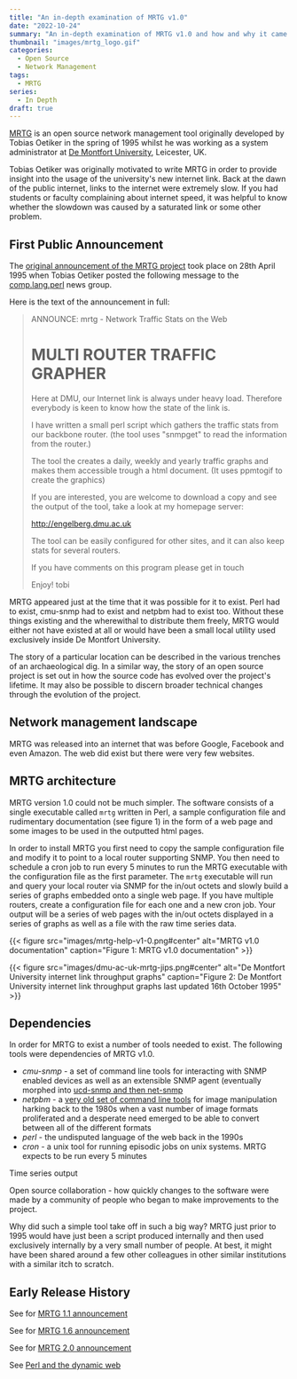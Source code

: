```yaml
---
title: "An in-depth examination of MRTG v1.0"
date: "2022-10-24"
summary: "An in-depth examination of MRTG v1.0 and how and why it came into being and how it took advantage of the emerging public internet to conquer the world."
thumbnail: "images/mrtg_logo.gif"
categories:
  - Open Source
  - Network Management
tags:
  - MRTG
series:
  - In Depth
draft: true
---
```


[MRTG](https://oss.oetiker.ch/mrtg/) is an open source network management tool originally developed by Tobias Oetiker in the spring of 1995 whilst he was working as a system administrator at [De Montfort University](https://www.dmu.ac.uk/), Leicester, UK.

Tobias Oetiker was originally motivated to write MRTG in order to provide insight into the usage of the university's new internet link. Back at the dawn of the public internet, links to the internet were extremely slow. If you had students or faculty complaining about internet speed, it was helpful to know whether the slowdown was caused by a saturated link or some other problem.

## First Public Announcement

The [original announcement of the MRTG project](https://groups.google.com/g/comp.lang.perl/c/FaAWCOBdgKo/m/g7IAn-LRGicJ) took place on 28th April 1995 when Tobias Oetiker posted the following message to the [comp.lang.perl](https://groups.google.com/g/comp.lang.perl) news group.

Here is the text of the announcement in full:

>ANNOUNCE: mrtg - Network Traffic Stats on the Web
>
>MULTI ROUTER TRAFFIC GRAPHER
>============================
>Here at DMU, our Internet link is always under heavy load. Therefore
everybody is keen to know how the state of the link is.
>
>I have written a small perl script which gathers the traffic stats from our
backbone router. (the tool uses "snmpget" to read the information from the
router.)
>
>The tool the creates a daily, weekly and yearly traffic graphs and makes
them accessible trough a html document. (It uses ppmtogif to create the
graphics)
>
>If you are interested, you are welcome to download a
copy and see the output of the tool, take a look at my homepage server:
>
>http://engelberg.dmu.ac.uk
>
>The tool can be easily configured for other sites, and it can also keep stats
for several routers.
>
>If you have comments on this program please get in touch
>
>Enjoy!
>tobi

MRTG appeared just at the time that it was possible for it to exist. Perl had to exist, cmu-snmp had to exist and netpbm had to exist too. Without these things existing and the wherewithal to distribute them freely, MRTG would either not have existed at all or would have been a small local utility used exclusively inside De Montfort University.

The story of a particular location can be described in the various trenches of an archaeological dig. In a similar way, the story of an open source project is set out in how the source code has evolved over the project's lifetime. It may also be possible to discern broader technical changes through the evolution of the project.

## Network management landscape

MRTG was released into an internet that was before Google, Facebook and even Amazon. The web did exist but there were very few websites.

## MRTG architecture

MRTG version 1.0 could not be much simpler. The software consists of a single executable called `mrtg` written in Perl, a sample configuration file and rudimentary documentation (see figure 1) in the form of a web page and some images to be used in the outputted html pages.

In order to install MRTG you first need to copy the sample configuration file and modify it to point to a local router supporting SNMP. You then need to schedule a cron job to run every 5 minutes to run the MRTG executable with the configuration file as the first parameter. The `mrtg` executable will run and query your local router via SNMP for the in/out octets and slowly build a series of graphs embedded onto a single web page. If you have multiple routers, create a configuration file for each one and a new cron job. Your output will be a series of web pages with the in/out octets displayed in a series of graphs as well as a file with the raw time series data.

{{< figure src="images/mrtg-help-v1-0.png#center"
           alt="MRTG v1.0 documentation"
           caption="Figure 1: MRTG v1.0 documentation" >}}

{{< figure src="images/dmu-ac-uk-mrtg-jips.png#center"
           alt="De Montfort University internet link throughput graphs"
           caption="Figure 2: De Montfort University internet link throughput graphs last updated 16th October 1995" >}}

## Dependencies

In order for MRTG to exist a number of tools needed to exist. The following tools were dependencies of MRTG v1.0.

- *cmu-snmp* - a set of command line tools for interacting with SNMP enabled devices as well as an extensible SNMP agent (eventually morphed into [ucd-snmp and then net-snmp](http://www.net-snmp.org/about/history.html)
- *netpbm* - a [very old set of command line tools](http://netpbm.sourceforge.net/) for image manipulation harking back to the 1980s when a vast number of image formats proliferated and a desperate need emerged to be able to convert between all of the different formats
- *perl* - the undisputed language of the web back in the 1990s
- *cron* - a unix tool for running episodic jobs on unix systems. MRTG expects to be run every 5 minutes

Time series output

Open source collaboration - how quickly changes to the software were made by a community of people who began to make improvements to the project.

Why did such a simple tool take off in such a big way? MRTG just prior to 1995 would have just been a script produced internally and then used exclusively internally by a very small number of people. At best, it might have been shared around a few other colleagues in other similar institutions with a similar itch to scratch.

## Early Release History

See for [MRTG 1.1 announcement](https://groups.google.com/g/comp.lang.perl.misc/c/bhOhM6Grii4/m/1Y8LlDrkKzcJ)

See for [MRTG 1.6 announcement](https://groups.google.com/g/comp.lang.perl.misc/c/4gUbj7tBi14/m/R2fzLDA_bLcJ)

See for [MRTG 2.0 announcement](https://groups.google.com/g/comp.lang.perl.misc/c/KqlEw0PexWA/m/cjYGNVFl-ScJ)

See [Perl and the dynamic web](https://opensource.com/life/16/11/perl-and-birth-dynamic-web)
